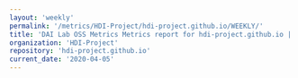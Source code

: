 ```yaml
---
layout: 'weekly'
permalink: '/metrics/HDI-Project/hdi-project.github.io/WEEKLY/'
title: 'DAI Lab OSS Metrics Metrics report for hdi-project.github.io | WEEKLY-REPORT-2020-04-05'
organization: 'HDI-Project'
repository: 'hdi-project.github.io'
current_date: '2020-04-05'
---
```

